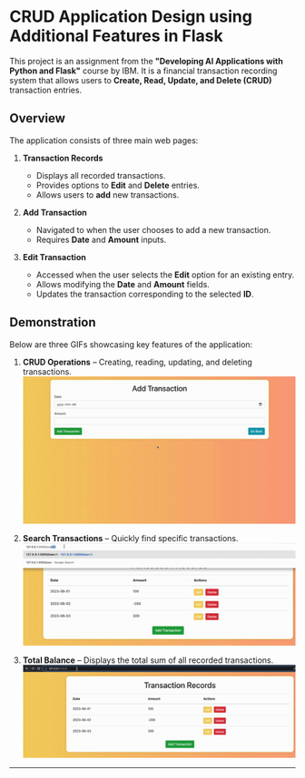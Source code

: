 # CRUD Application Design using Additional Features in Flask

This project is an assignment from the **"Developing AI Applications with Python and Flask"** course by IBM. It is a financial transaction recording system that allows users to **Create, Read, Update, and Delete (CRUD)** transaction entries.

## Overview

The application consists of three main web pages:

1. **Transaction Records**  
   - Displays all recorded transactions.  
   - Provides options to **Edit** and **Delete** entries.  
   - Allows users to **add** new transactions.  

2. **Add Transaction**  
   - Navigated to when the user chooses to add a new transaction.  
   - Requires **Date** and **Amount** inputs.  

3. **Edit Transaction**  
   - Accessed when the user selects the **Edit** option for an existing entry.  
   - Allows modifying the **Date** and **Amount** fields.  
   - Updates the transaction corresponding to the selected **ID**.  

## Demonstration

Below are three GIFs showcasing key features of the application:

1. **CRUD Operations** – Creating, reading, updating, and deleting transactions.  
   ![CRUD Operations](assets/crud_operations.gif)

2. **Search Transactions** – Quickly find specific transactions.  
   ![Search Transactions](assets/search_transactions.gif)

3. **Total Balance** – Displays the total sum of all recorded transactions.  
   ![Total Balance](assets/total_balance.gif)

---
